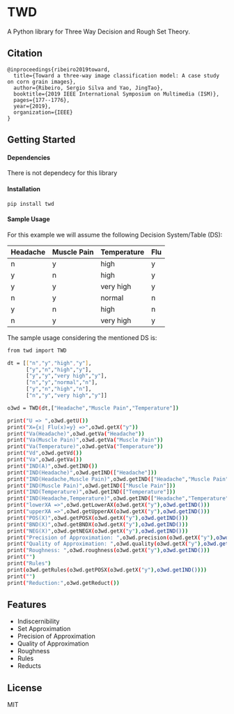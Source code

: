 # TWD
A Python library for Three Way Decision and Rough Set Theory.

## Citation

```
@inproceedings{ribeiro2019toward,
  title={Toward a three-way image classification model: A case study on corn grain images},
  author={Ribeiro, Sergio Silva and Yao, JingTao},
  booktitle={2019 IEEE International Symposium on Multimedia (ISM)},
  pages={177--1776},
  year={2019},
  organization={IEEE}
}
```
## Getting Started
#### Dependencies
There is not dependecy for this library

#### Installation
```
pip install twd
```
#### Sample Usage 
For this example we will assume the following Decision System/Table (DS):

| Headache | Muscle Pain | Temperature | Flu |
| -------- | ----------- | ----------- | --- |
| n | y | high | y |
| y | n | high | y |
| y | y | very high | y |
| n | y | normal | n |
| y | n | high | n |
| n | y | very high | y |

The sample usage considering the mentioned DS is:

```sh
from twd import TWD

dt = [["n","y","high","y"],
      ["y","n","high","y"],
      ["y","y","very high","y"],
      ["n","y","normal","n"],
      ["y","n","high","n"],
      ["n","y","very high","y"]]

o3wd = TWD(dt,["Headache","Muscle Pain","Temperature"])

print("U => ",o3wd.getU())
print("X={x| Flu(x)=y} =>",o3wd.getX("y"))
print("Va(Headache)",o3wd.getVa("Headache"))
print("Va(Muscle Pain)",o3wd.getVa("Muscle Pain"))
print("Va(Temperature)",o3wd.getVa("Temperature"))
print("Vd",o3wd.getVd())
print("Va",o3wd.getVa())
print("IND(A)",o3wd.getIND())
print("IND(Headache)",o3wd.getIND(["Headache"]))
print("IND(Headache,Muscle Pain)",o3wd.getIND(["Headache","Muscle Pain"]))
print("IND(Muscle Pain)",o3wd.getIND(["Muscle Pain"]))
print("IND(Temperature)",o3wd.getIND(["Temperature"]))
print("IND(Headache,Temperature)",o3wd.getIND(["Headache","Temperature"]))
print("lowerXA =>",o3wd.getLowerAX(o3wd.getX("y"),o3wd.getIND()))
print("upperXA =>",o3wd.getUpperAX(o3wd.getX("y"),o3wd.getIND()))
print("POS(X)",o3wd.getPOSX(o3wd.getX("y"),o3wd.getIND()))
print("BND(X)",o3wd.getBNDX(o3wd.getX("y"),o3wd.getIND()))
print("NEG(X)",o3wd.getNEGX(o3wd.getX("y"),o3wd.getIND()))
print("Precision of Approximation: ",o3wd.precision(o3wd.getX("y"),o3wd.getIND()))
print("Quality of Approximation: ",o3wd.quality(o3wd.getX("y"),o3wd.getIND()))
print("Roughness: ",o3wd.roughness(o3wd.getX("y"),o3wd.getIND()))
print("")
print("Rules")
print(o3wd.getRules(o3wd.getPOSX(o3wd.getX("y"),o3wd.getIND())))
print("")
print("Reduction:",o3wd.getReduct())
```
## Features
- Indiscernibility
- Set Approximation
- Precision of Approximation
- Quality of Approximation
- Roughness
- Rules
- Reducts

## License

MIT
